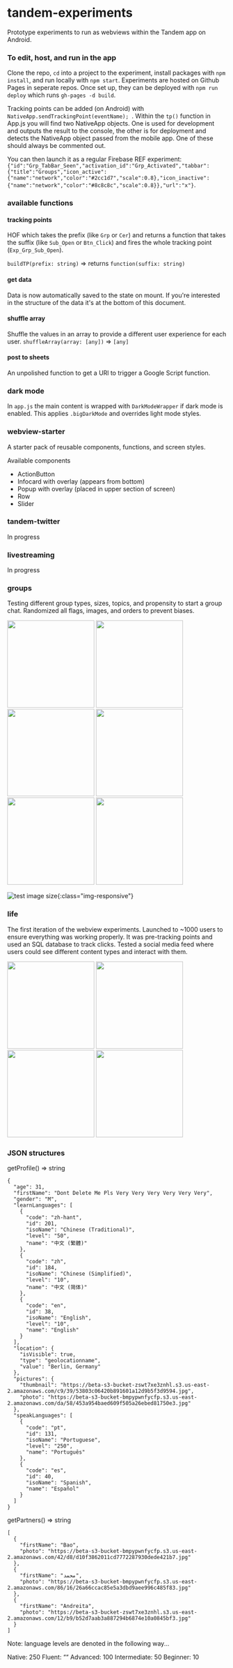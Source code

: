 # tandem-experiments

Prototype experiments to run as webviews within the Tandem app on Android. 

### To edit, host, and run in the app

Clone the repo, `cd` into a project to the experiment, install packages with `npm install`, and run locally with `npm start`. Experiments are hosted on Github Pages in seperate repos. Once set up, they can be deployed with `npm run deploy` which runs `gh-pages -d build`.

Tracking points can be added (on Android) with `NativeApp.sendTrackingPoint(eventName); `. Within the `tp()` function in App.js you will find two NativeApp objects. One is used for development and outputs the result to the console, the other is for deployment and detects the NativeApp object passed from the mobile app. One of these should always be commented out. 

You can then launch it as a regular Firebase REF experiment: 
` {"id":"Grp_TabBar_Seen","activation_id":"Grp_Activated","tabbar":{"title":"Groups","icon_active":{"name":"network","color":"#2cc1d7","scale":0.8},"icon_inactive":{"name":"network","color":"#8c8c8c","scale":0.8}},"url":"x"}`.

### available functions 

#### tracking points
HOF which takes the prefix (like `Grp` or `Cer`) and returns a function that takes the suffix (like `Sub_Open` or `Btn_Click`) and fires the whole tracking point (`Exp_Grp_Sub_Open`). 

`buildTP(prefix: string)` => returns `function(suffix: string)`

#### get data
Data is now automatically saved to the state on mount. If you're interested in the structure of the data it's at the bottom of this document.

#### shuffle array 
Shuffle the values in an array to provide a different user experience for each user. 
`shuffleArray(array: [any])` => `[any]`

#### post to sheets
An unpolished function to get a URl to trigger a Google Script function. 

### dark mode
In `app.js` the main content is wrapped with `DarkModeWrapper` if dark mode is enabled. This applies `.bigDarkMode` and overrides light mode styles. 

### webview-starter

A starter pack of reusable components, functions, and screen styles. 

Available components
* ActionButton
* Infocard with overlay (appears from bottom)
* Popup with overlay (placed in upper section of screen)
* Row 
* Slider 

### tandem-twitter
In progress

### livestreaming
In progress

### groups
Testing different group types, sizes, topics, and propensity to start a group chat. Randomized all flags, images, and orders to prevent biases.

<p>
<img src="https://github.com/AlexCyphus/tandem-experiments/blob/master/github-images/Groups_1.png" width="200">
<img src="https://github.com/AlexCyphus/tandem-experiments/blob/master/github-images/Groups_2.png" width="200">
<img src="https://github.com/AlexCyphus/tandem-experiments/blob/master/github-images/Groups_3.png" width="200">
<img src="https://github.com/AlexCyphus/tandem-experiments/blob/master/github-images/Groups_4.png" width="200">
<img src="https://github.com/AlexCyphus/tandem-experiments/blob/master/github-images/Groups_5.png" width="200">
<img src="https://github.com/AlexCyphus/tandem-experiments/blob/master/github-images/Groups_6.png" width="200">
</p>

![test image size](/img/post-bg-2015.jpg){:class="img-responsive"}


### life 
The first iteration of the webview experiments. Launched to ~1000 users to ensure everything was working properly. It was pre-tracking points and used an SQL database to track clicks. Tested a social media feed where users could see different content types and interact with them. 
<p>
<img src="https://github.com/AlexCyphus/tandem-experiments/blob/master/github-images/Life_1.png" width="200">
<img src="https://github.com/AlexCyphus/tandem-experiments/blob/master/github-images/Life_2.png" width="200">
<img src="https://github.com/AlexCyphus/tandem-experiments/blob/master/github-images/Life_3.png" width="200">
<img src="https://github.com/AlexCyphus/tandem-experiments/blob/master/github-images/Life_4.png" width="200">
</p>


### JSON structures

getProfile() => string
```
{
  "age": 31,
  "firstName": "Dont Delete Me Pls Very Very Very Very Very Very",
  "gender": "M",
  "learnLanguages": [
    {
      "code": "zh-hant",
      "id": 201,
      "isoName": "Chinese (Traditional)",
      "level": "50",
      "name": "中文 (繁體)"
    },
    {
      "code": "zh",
      "id": 184,
      "isoName": "Chinese (Simplified)",
      "level": "10",
      "name": "中文 (简体)"
    },
    {
      "code": "en",
      "id": 38,
      "isoName": "English",
      "level": "10",
      "name": "English"
    }
  ],
  "location": {
    "isVisible": true,
    "type": "geolocationname",
    "value": "Berlin, Germany"
  },
  "pictures": {
    "thumbnail": "https://beta-s3-bucket-zswt7xe3znhl.s3.us-east-2.amazonaws.com/c9/39/53803c06420b891601a12d9b5f3d9594.jpg",
    "photo": "https://beta-s3-bucket-bmpypwnfycfp.s3.us-east-2.amazonaws.com/da/58/453a954baed609f505a26ebed81750e3.jpg"
  },
  "speakLanguages": [
    {
      "code": "pt",
      "id": 131,
      "isoName": "Portuguese",
      "level": "250",
      "name": "Português"
    },
    {
      "code": "es",
      "id": 40,
      "isoName": "Spanish",
      "name": "Español"
    }
  ]
}
```

getPartners() => string
```
[
  {
    "firstName": "Bao",
    "photo": "https://beta-s3-bucket-bmpypwnfycfp.s3.us-east-2.amazonaws.com/42/d8/d10f3862011cd7772287930dede421b7.jpg"
  },
  {
    "firstName": "محمد",
    "photo": "https://beta-s3-bucket-bmpypwnfycfp.s3.us-east-2.amazonaws.com/86/16/26a66ccac85e5a3dbd9aee996c485f83.jpg"
  },
  {
    "firstName": "Andreita",
    "photo": "https://beta-s3-bucket-zswt7xe3znhl.s3.us-east-2.amazonaws.com/12/b9/b52d7aab3a887294b6874e10a0845bf3.jpg"
  }
]
```

Note: language levels are denoted in the following way...

Native: 250
Fluent: ““
Advanced: 100
Intermediate: 50
Beginner: 10
